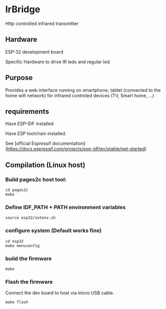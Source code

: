 # IrBridge
Http controlled infrared transmitter 

## Hardware 
  ESP-32 development board
  
  Specific Hardware to drive IR leds and regular led.
  
## Purpose
  Provides a web interface running on smartphone, tablet (connected to the home wifi network) for infrared controled devices (TV, Smart home, ...)

## requirements
  Have ESP-IDF installed
  
  Have ESP toolchain installed.
  
  See [official Espressif documentation]
  (https://docs.espressif.com/projects/esp-idf/en/stable/get-started)
  
## Compilation (Linux host)
  ### Build pages2c host tool:
    cd pages2c 
    make
  
  ### Define IDF_PATH + PATH environment variables
    source esp32/setenv.sh
    
  ### configure system (Default works fine)
    cd esp32
    make menuconfig 
  
  ### build the firmware
    
    make
    
 ### Flash the firmware
 Connect the dev board to host via micro USB cable.
    
    make flash
  
